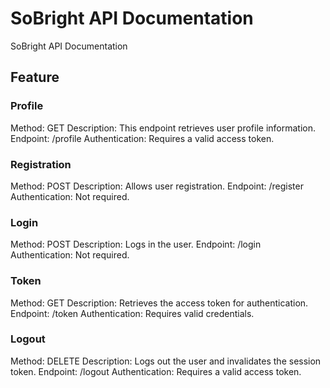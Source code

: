 # SoBright API Documentation

SoBright API Documentation

## Feature
### Profile
Method: GET
Description: This endpoint retrieves user profile information.
Endpoint: /profile
Authentication: Requires a valid access token.

### Registration
Method: POST
Description: Allows user registration.
Endpoint: /register
Authentication: Not required.

### Login
Method: POST
Description: Logs in the user.
Endpoint: /login
Authentication: Not required.

### Token
Method: GET
Description: Retrieves the access token for authentication.
Endpoint: /token
Authentication: Requires valid credentials.

### Logout
Method: DELETE
Description: Logs out the user and invalidates the session token.
Endpoint: /logout
Authentication: Requires a valid access token.

